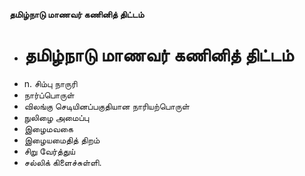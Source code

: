 **தமிழ்நாடு மாணவர் கணினித் திட்டம்**
- # தமிழ்நாடு மாணவர் கணினித் திட்டம்
- n. சிம்பு நாருரி
- நார்ப்பொருள்
- விலங்கு செடியினப்பகுதியான நாரியற்பொருள்
- நுலிழை அமைப்பு
- இழைமவகை
- இழையமைதித் திறம்
- சிறு வேர்த்துய்
- சல்லிக் கிளைச்சுள்ளி.

